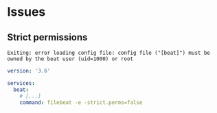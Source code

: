 # Issues

## Strict permissions

```log
Exiting: error loading config file: config file ("[beat]") must be owned by the beat user (uid=1000) or root
```

```yml
version: '3.6'

services:
  beat:
    # [...]
    command: filebeat -e -strict.perms=false
```
